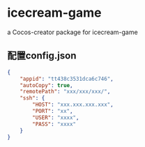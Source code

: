 # icecream-game
a Cocos-creator package for icecream-game


## 配置config.json
``` json
{
    "appid": "tt438c3531dca6c746",
    "autoCopy": true,
    "remotePath": "xxx/xxx/xxx/",
    "ssh": {
        "HOST": "xxx.xxx.xxx.xxx",
        "PORT": "xx",
        "USER": "xxxx",
        "PASS": "xxxx"
    }
}
```